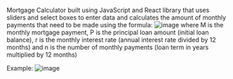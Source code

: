 Mortgage Calculator built using JavaScript and React library that uses sliders and select boxes to enter data and calculates the amount of monthly payments that need to be made using the formula:
![image](https://github.com/sadafsayeed/mortgage-calculator/assets/121372300/b05923e0-3ad5-45a1-a20f-ab7334267ccf)
where M is the monthly mortgage payment, P is the principal loan amount (initial loan balance), r is the monthly interest rate (annual interest rate divided by 12 months) and n is the number of monthly payments (loan term in years multiplied by 12 months)


Example:
![image](https://github.com/sadafsayeed/mortgage-calculator/assets/121372300/0edd556b-2ba7-4dbc-914d-7e9c0d42716c)
